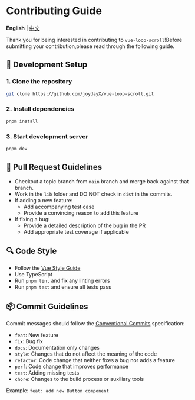 # Contributing Guide

**English** | [中文](./CONTRIBUTING-CN.md)

Thank you for being interested in contributing to `vue-loop-scroll`!Before submitting your contribution,please read through the following guide.

## 🔧 Development Setup

### 1. Clone the repository

```bash
git clone https://github.com/joydayX/vue-loop-scroll.git
```

### 2. Install dependencies

```bash
pnpm install
```

### 3. Start development server

```bash
pnpm dev
```

## 📝 Pull Request Guidelines

- Checkout a topic branch from `main` branch and merge back against that branch.
- Work in the `lib` folder and DO NOT check in `dist` in the commits.
- If adding a new feature:
  - Add accompanying test case
  - Provide a convincing reason to add this feature
- If fixing a bug:
  - Provide a detailed description of the bug in the PR
  - Add appropriate test coverage if applicable

## 🔍 Code Style

- Follow the [Vue Style Guide](https://vuejs.org/style-guide/)
- Use TypeScript
- Run `pnpm lint` and fix any linting errors
- Run `pnpm test` and ensure all tests pass

## 📦 Commit Guidelines

Commit messages should follow the [Conventional Commits](https://www.conventionalcommits.org/) specification:

- `feat`: New feature
- `fix`: Bug fix
- `docs`: Documentation only changes
- `style`: Changes that do not affect the meaning of the code
- `refactor`: Code change that neither fixes a bug nor adds a feature
- `perf`: Code change that improves performance
- `test`: Adding missing tests
- `chore`: Changes to the build process or auxiliary tools

Example: `feat: add new Button component`
